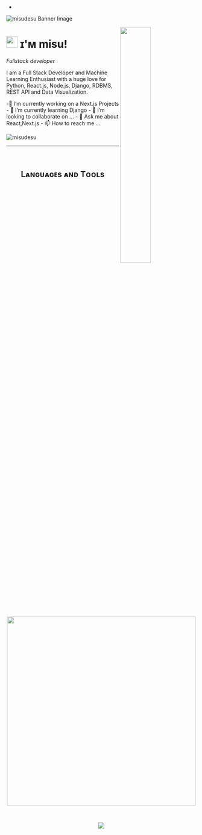 
<!--
**misudesu/misudesu** is a ✨ _special_ ✨ repository because its `README.md` (this file) appears on your GitHub profile.

Here are some ideas to get you started:
-->
- <!--Banner-->
![misudesu Banner Image](./banner.png)

<!--Night Owl image-->
<div>
  <img align="right" width="40%" src="https://owlbertsio-resized.s3.amazonaws.com/Popper.psd.full.png">
</div>

<!--Header Name-->
# <img src="https://emojis.slackmojis.com/emojis/images/1531849430/4246/blob-sunglasses.gif?1531849430" width="30"/> ɪ'ᴍ misu! 
*Fullstack developer*
<br /> 

<!--Start Intro-->               
<p align="left">I am a Full Stack Developer and Machine Learning Enthusiast with a huge love for Python, React.js, Node.js, Django, RDBMS, REST API and Data Visualization. </p>
-🔭 I’m currently working on a Next.js Projects
- 🌱 I’m currently learning Django
- 👯 I’m looking to collaborate on ...
- 💬 Ask me about React,Next.js
- 📫 How to reach me ...
<!--End Intro-->

<!--Profile Count Badge-->
<p align="left">
  <img src="https://komarev.com/ghpvc/?username=misudesu&label=Profile%20views&color=770677&style=for-the-badge&logo=star" alt="misudesu" style="padding-right:20px;" />
</p>

---
<br />

<!--Languages and Tools Section-->       
<h2 align="center">Lᴀɴɢᴜᴀɢᴇs ᴀɴᴅ Tᴏᴏʟs</h2> 
<p align="center">
<img width="500px"  src="https://skillicons.dev/icons?i=py,java,js,html,css,react,nodejs,express,django,mongo,git,vscode,docker,postman,next,redux,ts"  />
</p>
<br />


<!--Trophies Section 
<h2 align="center">🏆 Gɪᴛʜᴜʙ Tʀᴏᴘʜɪᴇs 🏆</h2>
<p align="center">
  <a href="https://github.com/misudesu/github-profile-trophy">
    <img src="https://github-profile-trophy.vercel.app/?username=misudesu&row=2&column=6&margin-w=20&margin-h=20" alt="GitHub Trophies">
  </a>
</p>
<br />
-->
<!--Footer--> 
<p align="center">
  <img src="https://capsule-render.vercel.app/api?type=waving&color=gradient&height=65&section=footer"/>
</p>



